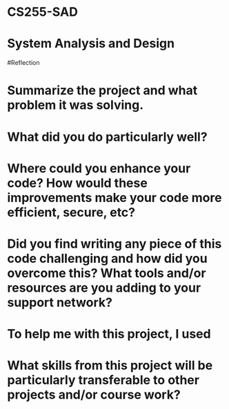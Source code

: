 # CS255-SAD
# System Analysis and Design

#Reflection

# Summarize the project and what problem it was solving.


# What did you do particularly well?


# Where could you enhance your code? How would these improvements make your code more efficient, secure, etc?


# Did you find writing any piece of this code challenging and how did you overcome this? What tools and/or resources are you adding to your support network?

# To help me with this project, I used

# What skills from this project will be particularly transferable to other projects and/or course work?

